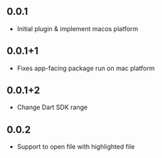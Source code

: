 ## 0.0.1

* Initial plugin & implement macos platform

## 0.0.1+1

* Fixes app-facing package run on mac platform

## 0.0.1+2

* Change Dart SDK range

## 0.0.2

* Support to open file with highlighted file